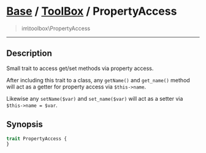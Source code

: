 # [Base](base.md) / [ToolBox](toolbox.md) / PropertyAccess
 > im\toolbox\PropertyAccess
____

## Description
Small trait to access get/set methods via property access.

After including this trait to a class,
any `getName()` and `get_name()` method will act as a getter
for property access via `$this->name`.

Likewise any `setName($var)` and `set_name($var)` will act as
a setter via `$this->name = $var`.

## Synopsis
```php
trait PropertyAccess {
}
```

